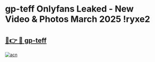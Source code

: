 # gp-teff Onlyfans Leaked - New Video & Photos March 2025 !ryxe2

# <h2><a href="https://d1zswp.iuczelnia.edu.pl?title=gp-teff&ref=ryxe2">🔗👉 🔴 gp-teff</a></h2>

[![acn](https://github.com/user-attachments/assets/0f9c940e-d8b0-45ae-aac7-cd30a18b3e1c)](https://d1zswp.iuczelnia.edu.pl?title=gp-teff&ref=ryxe2)

